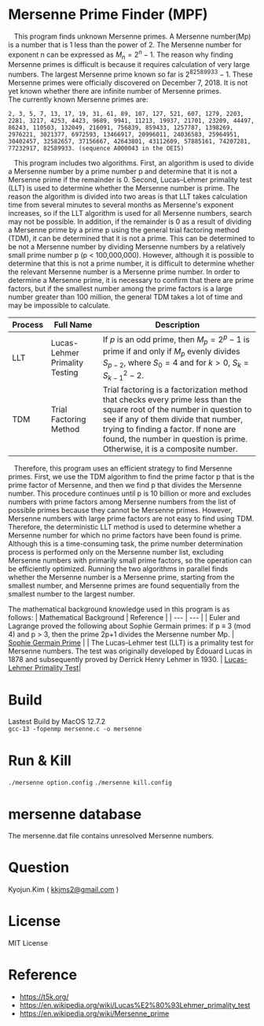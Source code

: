 # Mersenne Prime Finder (MPF)

&nbsp;&nbsp;&nbsp;This program finds unknown Mersenne primes. A Mersenne number(Mp) is a number that is 1 less than the power of 2. The Mersenne number for exponent n can be expressed as $M_n = 2^n - 1$. The reason why finding Mersenne primes is difficult is because it requires calculation of very large numbers. The largest Mersenne prime known so far is $2^{82589933} - 1$. These Mersenne primes were officially discovered on December 7, 2018. It is not yet known whether there are infinite number of Mersenne primes.<br>
The currently known Mersenne primes are:

```2, 3, 5, 7, 13, 17, 19, 31, 61, 89, 107, 127, 521, 607, 1279, 2203, 2281, 3217, 4253, 4423, 9689, 9941, 11213, 19937, 21701, 23209, 44497, 86243, 110503, 132049, 216091, 756839, 859433, 1257787, 1398269, 2976221, 3021377, 6972593, 13466917, 20996011, 24036583, 25964951, 30402457, 32582657, 37156667, 42643801, 43112609, 57885161, 74207281, 77232917, 82589933. (sequence A000043 in the OEIS)```

&nbsp;&nbsp;&nbsp;This program includes two algorithms. First, an algorithm is used to divide a Mersenne number by a prime number p and determine that it is not a Mersenne prime if the remainder is 0. Second, Lucas–Lehmer primality test (LLT) is used to determine whether the Mersenne number is prime. The reason the algorithm is divided into two areas is that LLT takes calculation time from several minutes to several months as Mersenne's exponent increases, so if the LLT algorithm is used for all Mersenne numbers, search may not be possible. In addition, if the remainder is 0 as a result of dividing a Mersenne prime by a prime p using the general trial factoring method (TDM), it can be determined that it is not a prime. This can be determined to be not a Mersenne number by dividing Mersenne numbers by a relatively small prime number p (p < 100,000,000). However, although it is possible to determine that this is not a prime number, it is difficult to determine whether the relevant Mersenne number is a Mersenne prime number. In order to determine a Mersenne prime, it is necessary to confirm that there are prime factors, but if the smallest number among the prime factors is a large number greater than 100 million, the general TDM takes a lot of time and may be impossible to calculate.<br>

| Process | Full Name |Description |
| --- |  --- | --- |
| LLT | Lucas-Lehmer Primality Testing |If $p$ is an odd prime, then $M_p = 2^p -1$ is prime if and only if $M_p$ evenly divides $S_{p-2}$, where $S_0 = 4$ and for $k > 0$, $S_k = S^{2}_{k-1} -2$.|
| TDM | Trial Factoring Method |Trial factoring is a factorization method that checks every prime less than the square root of the number in question to see if any of them divide that number, trying to finding a factor. If none are found, the number in question is prime. Otherwise, it is a composite number.|

&nbsp;&nbsp;&nbsp;Therefore, this program uses an efficient strategy to find Mersenne primes. First, we use the TDM algorithm to find the prime factor p that is the prime factor of Mersenne, and then we find p that divides the Mersenne number. This procedure continues until p is 10 billion or more and excludes numbers with prime factors among Mersenne numbers from the list of possible primes because they cannot be Mersenne primes. However, Mersenne numbers with large prime factors are not easy to find using TDM. Therefore, the deterministic LLT method is used to determine whether a Mersenne number for which no prime factors have been found is prime. Although this is a time-consuming task, the prime number determination process is performed only on the Mersenne number list, excluding Mersenne numbers with primarily small prime factors, so the operation can be efficiently optimized. Running the two algorithms in parallel finds whether the Mersenne number is a Mersenne prime, starting from the smallest number, and Mersenne primes are found sequentially from the smallest number to the largest number.<br>

The mathematical background knowledge used in this program is as follows:
| Mathematical Background | Reference |
| --- | --- |
| Euler and Lagrange proved the following about Sophie Germain primes: if p ≡ 3 (mod 4) and p > 3, then the prime 2p+1 divides the Mersenne number Mp.  | <a href="https://t5k.org/glossary/page.php?sort=SophieGermainPrime">Sophie Germain Prime</a> |
| The Lucas–Lehmer test (LLT) is a primality test for Mersenne numbers. The test was originally developed by Édouard Lucas in 1878 and subsequently proved by Derrick Henry Lehmer in 1930. | <a href=https://en.wikipedia.org/wiki/Lucas%E2%80%93Lehmer_primality_test>Lucas-Lehmer Primality Test</a>|

# Build
 Lastest Build by MacOS 12.7.2<br>
 ```gcc-13 -fopenmp mersenne.c -o mersenne```

# Run & Kill
```./mersenne option.config```
```./mersenne kill.config```
  
# mersenne database
  The mersenne.dat file contains unresolved Mersenne numbers.

# Question
 Kyojun.Kim ( kkjms2@gmail.com )

# License
  MIT License

# Reference
- https://t5k.org/
- https://en.wikipedia.org/wiki/Lucas%E2%80%93Lehmer_primality_test
- https://en.wikipedia.org/wiki/Mersenne_prime
